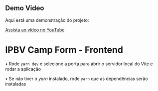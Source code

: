 ## Demo Video

Aqui está uma demonstração do projeto:

[Assista ao vídeo no YouTube](https://www.youtube.com/watch?v=8yMUdK8Zcjk?si=LUMQO0NCcwDVqrp-)

# IPBV Camp Form - Frontend

• Rode `yarn dev` e selecione a porta para abrir o servidor local do Vite e rodar a aplicação

• Se não tiver o _yarn_ instalado, rode `yarn` que as dependências serão instaladas

